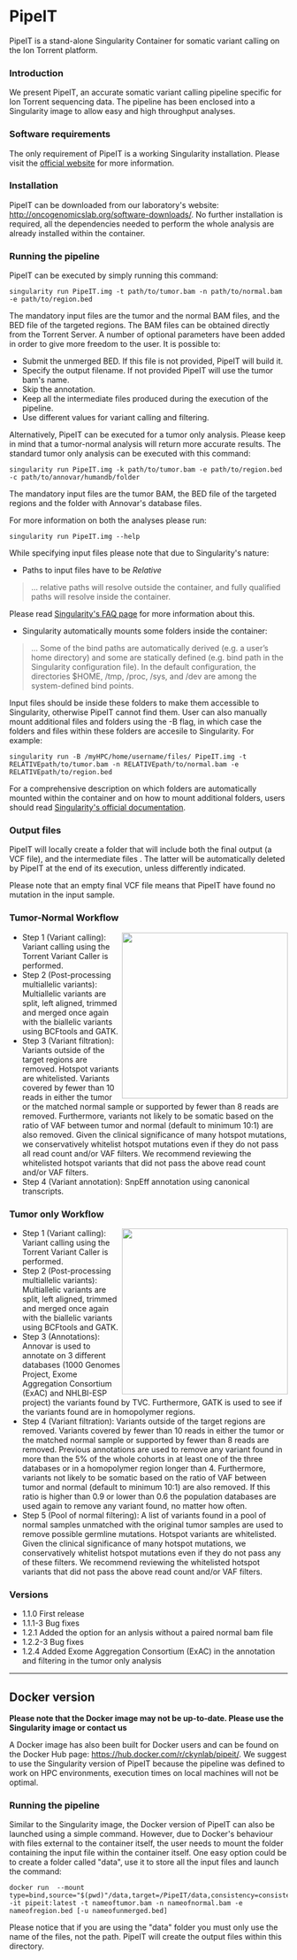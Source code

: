 # PipeIT
PipeIT is a stand-alone Singularity Container for somatic variant calling on the Ion Torrent platform.

### Introduction
We present PipeIT, an accurate somatic variant calling pipeline specific for Ion Torrent sequencing data. The pipeline has been enclosed into a Singularity image to allow easy and high throughput analyses.

### Software requirements
The only requirement of PipeIT is a working Singularity installation. Please visit the [official website](https://singularity.lbl.gov/) for more information.

### Installation
PipeIT can be downloaded from our laboratory's website: http://oncogenomicslab.org/software-downloads/. 
No further installation is required, all the dependencies needed to perform the whole analysis are already installed within the container.

### Running the pipeline
PipeIT can be executed by simply running this command: 
```
singularity run PipeIT.img -t path/to/tumor.bam -n path/to/normal.bam -e path/to/region.bed 
```
The mandatory input files are the tumor and the normal BAM files, and the BED file of the targeted regions. The BAM files can be obtained directly from the Torrent Server. 
A number of optional parameters have been added in order to give more freedom to the user.
It is possible to:
* Submit the unmerged BED. If this file is not provided, PipeIT will build it.
* Specify the output filename. If not provided PipeIT will use the tumor bam's name.
* Skip the annotation.
* Keep all the intermediate files produced during the execution of the pipeline.
* Use different values for variant calling and filtering.


Alternatively, PipeIT can be executed for a tumor only analysis. Please keep in mind that a tumor-normal analysis will return more accurate results. The standard tumor only analysis can be executed with this command:
```
singularity run PipeIT.img -k path/to/tumor.bam -e path/to/region.bed -c path/to/annovar/humandb/folder 
```
The mandatory input files are the tumor BAM, the BED file of the targeted regions and the folder with Annovar's database files.


For more information on both the analyses please run:
```
singularity run PipeIT.img --help
```

While specifying input files please note that due to Singularity's nature:
- Paths to input files have to be *Relative*
> ... relative paths will resolve outside the container, and fully qualified paths will resolve inside the container.

Please read [Singularity's FAQ page](http://singularity.lbl.gov/archive/docs/v2-2/faq) for more information about this.
- Singularity automatically mounts some folders inside the container:
> ... Some of the bind paths are automatically derived (e.g. a user’s home directory) and some are statically defined (e.g. bind path in the Singularity configuration file). In the default configuration, the directories $HOME, /tmp, /proc, /sys, and /dev are among the system-defined bind points. 

Input files should be inside these folders to make them accessible to Singularity, otherwise PipeIT cannot find them.
User can also manually mount additional files and folders using the -B flag, in which case the folders and files within these folders are accesile to Singularity. For example:
```
singularity run -B /myHPC/home/username/files/ PipeIT.img -t RELATIVEpath/to/tumor.bam -n RELATIVEpath/to/normal.bam -e RELATIVEpath/to/region.bed
```

For a comprehensive description on which folders are automatically mounted within the container and on how to mount additional folders, users should read [Singularity's official documentation](http://singularity.lbl.gov/docs-mount).

### Output files
PipeIT will locally create a folder that will include both the final output (a VCF file), and the intermediate files . The latter will be automatically deleted by PipeIT at the end of its execution, unless differently indicated.

Please note that an empty final VCF file means that PipeIT have found no mutation in the input sample.

### Tumor-Normal Workflow
<img src="https://github.com/ckynlab/PipeIT/blob/master/images/Workflow.png" align="right" width="300" >

- Step 1 (Variant calling): Variant calling using the Torrent Variant Caller is performed.
- Step 2 (Post-processing multiallelic variants): Multiallelic variants are split, left aligned, trimmed and merged once again with the biallelic variants using BCFtools and GATK.
- Step 3 (Variant filtration): Variants outside of the target regions are removed. Hotspot variants are whitelisted. Variants covered by fewer than 10 reads in either the tumor or the matched normal sample or supported by fewer than 8 reads are removed. Furthermore, variants not likely to be somatic based on the ratio of VAF between tumor and normal (default to minimum 10:1) are also removed. Given the clinical significance of many hotspot mutations, we conservatively whitelist hotspot mutations even if they do not pass all read count and/or VAF filters. We recommend reviewing the whitelisted hotspot variants that did not pass the above read count and/or VAF filters. 
- Step 4 (Variant annotation): SnpEff annotation using canonical transcripts.

### Tumor only Workflow
<img src="https://github.com/ckynlab/PipeIT/blob/master/images/Workflow.png" align="right" width="300" >

- Step 1 (Variant calling): Variant calling using the Torrent Variant Caller is performed.
- Step 2 (Post-processing multiallelic variants): Multiallelic variants are split, left aligned, trimmed and merged once again with the biallelic variants using BCFtools and GATK.
- Step 3 (Annotations): Annovar is used to annotate on 3 different databases (1000 Genomes Project, Exome Aggregation Consortium (ExAC) and NHLBI-ESP project) the variants found by TVC. Furthermore, GATK is used to see if the variants found are in homopolymer regions.
- Step 4 (Variant filtration): Variants outside of the target regions are removed.  Variants covered by fewer than 10 reads in either the tumor or the matched normal sample or supported by fewer than 8 reads are removed. Previous annotations are used to remove any variant found in more than the 5% of the whole cohorts in at least one of the three databases or in a homopolymer region longer than 4. Furthermore, variants not likely to be somatic based on the ratio of VAF between tumor and normal (default to minimum 10:1) are also removed. If this ratio is higher than 0.9 or lower than 0.6 the population databases are used again to remove any variant found, no matter how often. 
- Step 5 (Pool of normal filtering): A list of variants found in a pool of normal samples unmatched with the original tumor samples are used to remove possible germline mutations. Hotspot variants are whitelisted. Given the clinical significance of many hotspot mutations, we conservatively whitelist hotspot mutations even if they do not pass any of these filters. We recommend reviewing the whitelisted hotspot variants that did not pass the above read count and/or VAF filters. 



### Versions

* 1.1.0  First release
* 1.1.1-3 Bug fixes
* 1.2.1 Added the option for an anlysis without a paired normal bam file
* 1.2.2-3 Bug fixes
* 1.2.4 Added Exome Aggregation Consortium (ExAC) in the annotation and filtering in the tumor only analysis

***

## Docker version

**Please note that the Docker image may not be up-to-date. Please use the Singularity image or contact us**

A Docker image has also been built for Docker users and can be found on the Docker Hub page: https://hub.docker.com/r/ckynlab/pipeit/. We suggest to use the Singularity version of PipeIT because the pipeline was defined to work on HPC environments, execution times on local machines will not be optimal.

### Running the pipeline
Similar to the Singularity image, the Docker version of PipeIT can also be launched using a simple command. However, due to Docker's behaviour with files external to the container itself, the user needs to mount the folder containing the input file within the container itself.
One easy option could be to create a folder called "data", use it to store all the input files and launch the command: 
```
docker run  --mount type=bind,source="$(pwd)"/data,target=/PipeIT/data,consistency=consistent -it pipeit:latest -t nameoftumor.bam -n nameofnormal.bam -e nameofregion.bed [-u nameofunmerged.bed]
```
Please notice that if you are using the "data" folder you must only use the name of the files, not the path.
PipeIT will create the output files within this directory.
